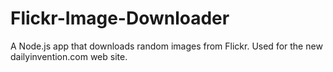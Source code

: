 # Flickr-Image-Downloader
A Node.js app that downloads random images from Flickr.  Used for the new dailyinvention.com web site.
